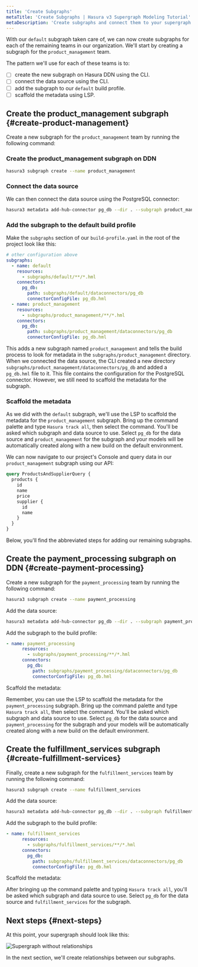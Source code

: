 ```yaml
---
title: 'Create Subgraphs'
metaTitle: 'Create Subgraphs | Hasura v3 Supergraph Modeling Tutorial'
metaDescription: 'Create subgraphs and connect them to your supergraph.'
---
```


With our `default` subgraph taken care of, we can now create subgraphs for each of the remaining teams in our
organization. We'll start by creating a subgraph for the `product_management` team.

The pattern we'll use for each of these teams is to:

- [ ] create the new subgraph on Hasura DDN using the CLI.
- [ ] connect the data source using the CLI.
- [ ] add the subgraph to our `default` build profile.
- [ ] scaffold the metadata using LSP.

## Create the product_management subgraph {#create-product-management}

Create a new subgraph for the `product_management` team by running the following command:

### Create the product_management subgraph on DDN

```bash
hasura3 subgraph create --name product_management
```

### Connect the data source

We can then connect the data source using the PostgreSQL connector:

```bash
hasura3 metadata add-hub-connector pg_db --dir . --subgraph product_management --id hasura/postgres --url "postgres://user:password@localhost:5432/product_management"
```

### Add the subgraph to the default build profile

Make the `subgraphs` section of our `build-profile.yaml` in the root of the project look like this:

```yaml
# other configuration above
subgraphs:
  - name: default
    resources:
      - subgraphs/default/**/*.hml
    connectors:
      pg_db:
        path: subgraphs/default/dataconnectors/pg_db
        connectorConfigFile: pg_db.hml
  - name: product_management
    resources:
      - subgraphs/product_management/**/*.hml
    connectors:
      pg_db:
        path: subgraphs/product_management/dataconnectors/pg_db
        connectorConfigFile: pg_db.hml
```

This adds a new subgraph named `product_management` and tells the build process to look for metadata in the
`subgraphs/product_management` directory. When we connected the data source, the CLI created a new directory
`subgraphs/product_management/dataconnectors/pg_db` and added a `pg_db.hml` file to it. This file contains the
configuration for the PostgreSQL connector. However, we still need to scaffold the metadata for the subgraph.

### Scaffold the metadata

As we did with the `default` subgraph, we'll use the LSP to scaffold the metadata for the `product_management` subgraph.
Bring up the command palette and type `Hasura track all`, then select the command. You'll be asked which subgraph and
data source to use. Select `pg_db` for the data source and `product_management` for the subgraph and your models will be
automatically created along with a new build on the default environment.

We can now navigate to our project's Console and query data in our `product_management` subgraph using our API:

```graphql
query ProductsAndSupplierQuery {
  products {
    id
    name
    price
    supplier {
      id
      name
    }
  }
}
```

Below, you'll find the abbreviated steps for adding our remaining subgraphs.

## Create the payment_processing subgraph on DDN {#create-payment-processing}

Create a new subgraph for the `payment_processing` team by running the following command:

```bash
hasura3 subgraph create --name payment_processing
```

Add the data source:

```bash
hasura3 metadata add-hub-connector pg_db --dir . --subgraph payment_processing --id hasura/postgres --url "postgres://user:password@localhost:5434/payment_processing"
```

Add the subgraph to the build profile:

```yaml
- name: payment_processing
      resources:
        - subgraphs/payment_processing/**/*.hml
      connectors:
        pg_db:
          path: subgraphs/payment_processing/dataconnectors/pg_db
          connectorConfigFile: pg_db.hml
```

Scaffold the metadata:

Remember, you can use the LSP to scaffold the metadata for the `payment_processing` subgraph. Bring up the command
palette and type `Hasura track all`, then select the command. You'll be asked which subgraph and data source to use.
Select `pg_db` for the data source and `payment_processing` for the subgraph and your models will be automatically
created along with a new build on the default environment.

## Create the fulfillment_services subgraph {#create-fulfillment-services}

Finally, create a new subgraph for the `fulfillment_services` team by running the following command:

```bash
hasura3 subgraph create --name fulfillment_services
```

Add the data source:

```bash
hasura3 metadata add-hub-connector pg_db --dir . --subgraph fulfillment_services --id hasura/postgres --url "postgres://user:password@localhost:5435/fulfillment_services"
```

Add the subgraph to the build profile:

```yaml
- name: fulfillment_services
      resources:
        - subgraphs/fulfillment_services/**/*.hml
      connectors:
        pg_db:
          path: subgraphs/fulfillment_services/dataconnectors/pg_db
          connectorConfigFile: pg_db.hml
```

Scaffold the metadata:

After bringing up the command palette and typing `Hasura track all`, you'll be asked which subgraph and data source to
use. Select `pg_db` for the data source and `fulfillment_services` for the subgraph.

## Next steps {#next-steps}

At this point, your supergraph should look like this:

![Supergraph without relationships](https://graphql-engine-cdn.hasura.io/learn-hasura/assets/backend-stack/v3/supergraph-course/supegraph-without-relationships.png)

In the next section, we'll create relationships between our subgraphs.
